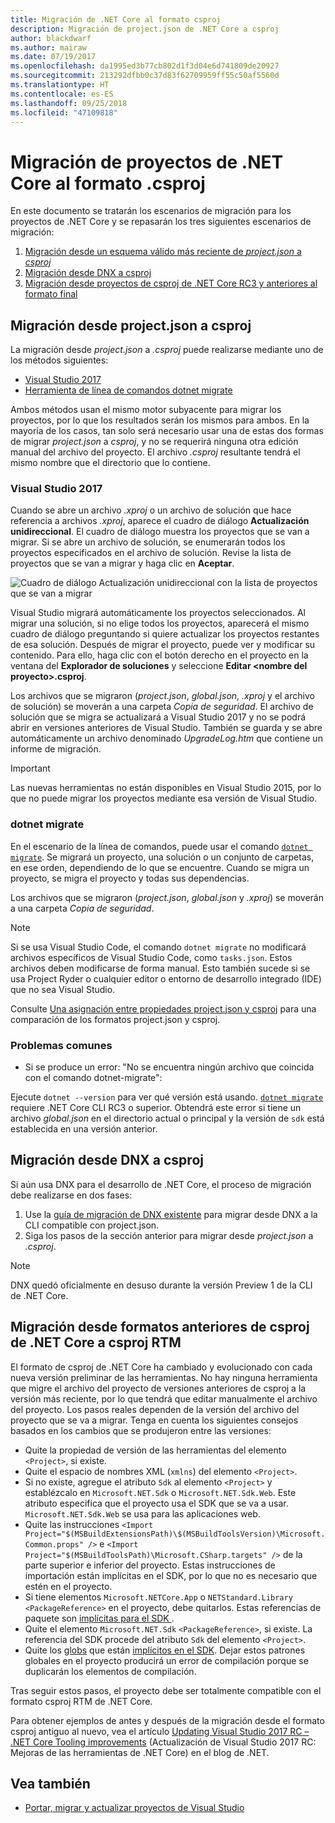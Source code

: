 ```yaml
---
title: Migración de .NET Core al formato csproj
description: Migración de project.json de .NET Core a csproj
author: blackdwarf
ms.author: mairaw
ms.date: 07/19/2017
ms.openlocfilehash: da1995ed3b77cb802d1f3d04e6d741809de20927
ms.sourcegitcommit: 213292dfbb0c37d83f62709959ff55c50af5560d
ms.translationtype: HT
ms.contentlocale: es-ES
ms.lasthandoff: 09/25/2018
ms.locfileid: "47109818"
---
```

# <a name="migrating-net-core-projects-to-the-csproj-format"></a>Migración de proyectos de .NET Core al formato .csproj

En este documento se tratarán los escenarios de migración para los proyectos de .NET Core y se repasarán los tres siguientes escenarios de migración:

1. [Migración desde un esquema válido más reciente de *project.json* a *csproj*](#migration-from-projectjson-to-csproj)
2. [Migración desde DNX a csproj](#migration-from-dnx-to-csproj)
3. [Migración desde proyectos de csproj de .NET Core RC3 y anteriores al formato final](#migration-from-earlier-net-core-csproj-formats-to-rtm-csproj)

## <a name="migration-from-projectjson-to-csproj"></a>Migración desde project.json a csproj

La migración desde *project.json* a *.csproj* puede realizarse mediante uno de los métodos siguientes:

- [Visual Studio 2017](#visual-studio-2017)
- [Herramienta de línea de comandos dotnet migrate](#dotnet-migrate)

Ambos métodos usan el mismo motor subyacente para migrar los proyectos, por lo que los resultados serán los mismos para ambos. En la mayoría de los casos, tan solo será necesario usar una de estas dos formas de migrar *project.json* a *csproj*, y no se requerirá ninguna otra edición manual del archivo del proyecto. El archivo *.csproj* resultante tendrá el mismo nombre que el directorio que lo contiene.

### <a name="visual-studio-2017"></a>Visual Studio 2017

Cuando se abre un archivo *.xproj* o un archivo de solución que hace referencia a archivos *.xproj*, aparece el cuadro de diálogo **Actualización unidireccional**. El cuadro de diálogo muestra los proyectos que se van a migrar.
Si se abre un archivo de solución, se enumerarán todos los proyectos especificados en el archivo de solución. Revise la lista de proyectos que se van a migrar y haga clic en **Aceptar**.

![Cuadro de diálogo Actualización unidireccional con la lista de proyectos que se van a migrar](media/one-way-upgrade.jpg)

Visual Studio migrará automáticamente los proyectos seleccionados. Al migrar una solución, si no elige todos los proyectos, aparecerá el mismo cuadro de diálogo preguntando si quiere actualizar los proyectos restantes de esa solución. Después de migrar el proyecto, puede ver y modificar su contenido. Para ello, haga clic con el botón derecho en el proyecto en la ventana del **Explorador de soluciones** y seleccione **Editar \<nombre del proyecto>.csproj**.

Los archivos que se migraron (*project.json*, *global.json*, *.xproj* y el archivo de solución) se moverán a una carpeta *Copia de seguridad*. El archivo de solución que se migra se actualizará a Visual Studio 2017 y no se podrá abrir en versiones anteriores de Visual Studio.
También se guarda y se abre automáticamente un archivo denominado *UpgradeLog.htm* que contiene un informe de migración.

> [!IMPORTANT]
> Las nuevas herramientas no están disponibles en Visual Studio 2015, por lo que no puede migrar los proyectos mediante esa versión de Visual Studio.

### <a name="dotnet-migrate"></a>dotnet migrate

En el escenario de la línea de comandos, puede usar el comando [`dotnet migrate`](../tools/dotnet-migrate.md). Se migrará un proyecto, una solución o un conjunto de carpetas, en ese orden, dependiendo de lo que se encuentre.
Cuando se migra un proyecto, se migra el proyecto y todas sus dependencias.

Los archivos que se migraron (*project.json*, *global.json* y *.xproj*) se moverán a una carpeta *Copia de seguridad*.

> [!NOTE]
> Si se usa Visual Studio Code, el comando `dotnet migrate` no modificará archivos específicos de Visual Studio Code, como `tasks.json`. Estos archivos deben modificarse de forma manual.
> Esto también sucede si se usa Project Ryder o cualquier editor o entorno de desarrollo integrado (IDE) que no sea Visual Studio.

Consulte [Una asignación entre propiedades project.json y csproj](../tools/project-json-to-csproj.md) para una comparación de los formatos project.json y csproj.

### <a name="common-issues"></a>Problemas comunes

- Si se produce un error: "No se encuentra ningún archivo que coincida con el comando dotnet-migrate":

Ejecute `dotnet --version` para ver qué versión está usando. [`dotnet migrate`](../tools/dotnet-migrate.md) requiere .NET Core CLI RC3 o superior.
Obtendrá este error si tiene un archivo *global.json* en el directorio actual o principal y la versión de `sdk` está establecida en una versión anterior.

## <a name="migration-from-dnx-to-csproj"></a>Migración desde DNX a csproj

Si aún usa DNX para el desarrollo de .NET Core, el proceso de migración debe realizarse en dos fases:

1. Use la [guía de migración de DNX existente](from-dnx.md) para migrar desde DNX a la CLI compatible con project.json.
2. Siga los pasos de la sección anterior para migrar desde *project.json* a *.csproj*.  

> [!NOTE]
> DNX quedó oficialmente en desuso durante la versión Preview 1 de la CLI de .NET Core.

## <a name="migration-from-earlier-net-core-csproj-formats-to-rtm-csproj"></a>Migración desde formatos anteriores de csproj de .NET Core a csproj RTM

El formato de csproj de .NET Core ha cambiado y evolucionado con cada nueva versión preliminar de las herramientas. No hay ninguna herramienta que migre el archivo del proyecto de versiones anteriores de csproj a la versión más reciente, por lo que tendrá que editar manualmente el archivo del proyecto. Los pasos reales dependen de la versión del archivo del proyecto que se va a migrar. Tenga en cuenta los siguientes consejos basados en los cambios que se produjeron entre las versiones:

* Quite la propiedad de versión de las herramientas del elemento `<Project>`, si existe.
* Quite el espacio de nombres XML (`xmlns`) del elemento `<Project>`.
* Si no existe, agregue el atributo `Sdk` al elemento `<Project>` y establézcalo en `Microsoft.NET.Sdk` o `Microsoft.NET.Sdk.Web`. Este atributo especifica que el proyecto usa el SDK que se va a usar. `Microsoft.NET.Sdk.Web` se usa para las aplicaciones web.
* Quite las instrucciones `<Import Project="$(MSBuildExtensionsPath)\$(MSBuildToolsVersion)\Microsoft.Common.props" />` e `<Import Project="$(MSBuildToolsPath)\Microsoft.CSharp.targets" />` de la parte superior e inferior del proyecto. Estas instrucciones de importación están implícitas en el SDK, por lo que no es necesario que estén en el proyecto.
* Si tiene elementos `Microsoft.NETCore.App` o `NETStandard.Library` `<PackageReference>` en el proyecto, debe quitarlos. Estas referencias de paquete son [implícitas para el SDK ](https://aka.ms/sdkimplicitrefs).
* Quite el elemento `Microsoft.NET.Sdk` `<PackageReference>`, si existe. La referencia del SDK procede del atributo `Sdk` del elemento `<Project>`.
* Quite los [globs](https://en.wikipedia.org/wiki/Glob_(programming)) que están [implícitos en el SDK](../tools/csproj.md#default-compilation-includes-in-net-core-projects). Dejar estos patrones globales en el proyecto producirá un error de compilación porque se duplicarán los elementos de compilación.

Tras seguir estos pasos, el proyecto debe ser totalmente compatible con el formato csproj RTM de .NET Core.

Para obtener ejemplos de antes y después de la migración desde el formato csproj antiguo al nuevo, vea el artículo [Updating Visual Studio 2017 RC – .NET Core Tooling improvements](https://blogs.msdn.microsoft.com/dotnet/2016/12/12/updating-visual-studio-2017-rc-net-core-tooling-improvements/) (Actualización de Visual Studio 2017 RC: Mejoras de las herramientas de .NET Core) en el blog de .NET.

## <a name="see-also"></a>Vea también

- [Portar, migrar y actualizar proyectos de Visual Studio](/visualstudio/porting/port-migrate-and-upgrade-visual-studio-projects)
